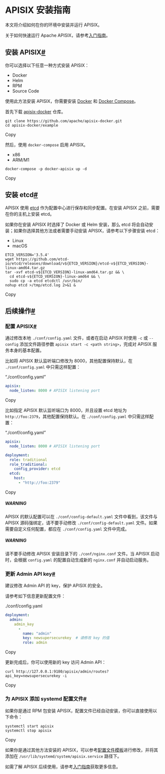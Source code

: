 # APISIX 安装指南

本文将介绍如何在你的环境中安装并运行 APISIX。

关于如何快速运行 Apache APISIX，请参考[入门指南](https://apisix.apache.org/zh/docs/apisix/getting-started/)。

## 安装 APISIX[#](https://apisix.apache.org/zh/docs/apisix/installation-guide/#安装-apisix)

你可以选择以下任意一种方式安装 APISIX：

- Docker
- Helm
- RPM
- Source Code

使用此方法安装 APISIX，你需要安装 [Docker](https://www.docker.com/) 和 [Docker Compose](https://docs.docker.com/compose/)。

首先下载 [apisix-docker](https://github.com/apache/apisix-docker) 仓库。

```shell
git clone https://github.com/apache/apisix-docker.git
cd apisix-docker/example
```

Copy

然后，使用 `docker-compose` 启用 APISIX。

- x86
- ARM/M1

```shell
docker-compose -p docker-apisix up -d
```

Copy

## 安装 etcd[#](https://apisix.apache.org/zh/docs/apisix/installation-guide/#安装-etcd)

APISIX 使用 [etcd](https://github.com/etcd-io/etcd) 作为配置中心进行保存和同步配置。在安装 APISIX 之前，需要在你的主机上安装 etcd。

如果你在安装 APISIX 时选择了 Docker 或 Helm 安装，那么 etcd 将会自动安装；如果你选择其他方法或者需要手动安装 APISIX，请参考以下步骤安装 etcd：

- Linux
- macOS

```shell
ETCD_VERSION='3.5.4'
wget https://github.com/etcd-io/etcd/releases/download/v${ETCD_VERSION}/etcd-v${ETCD_VERSION}-linux-amd64.tar.gz
tar -xvf etcd-v${ETCD_VERSION}-linux-amd64.tar.gz && \
  cd etcd-v${ETCD_VERSION}-linux-amd64 && \
  sudo cp -a etcd etcdctl /usr/bin/
nohup etcd >/tmp/etcd.log 2>&1 &
```

Copy

## 后续操作[#](https://apisix.apache.org/zh/docs/apisix/installation-guide/#后续操作)

### 配置 APISIX[#](https://apisix.apache.org/zh/docs/apisix/installation-guide/#配置-apisix)

通过修改本地 `./conf/config.yaml` 文件，或者在启动 APISIX 时使用 `-c` 或 `--config` 添加文件路径参数 `apisix start -c <path string>`，完成对 APISIX 服务本身的基本配置。

比如将 APISIX 默认监听端口修改为 8000，其他配置保持默认，在 `./conf/config.yaml` 中只需这样配置：

“./conf/config.yaml”

```yaml
apisix:
  node_listen: 8000 # APISIX listening port
```

Copy

比如指定 APISIX 默认监听端口为 8000，并且设置 etcd 地址为 `http://foo:2379`，其他配置保持默认。在 `./conf/config.yaml` 中只需这样配置：

“./conf/config.yaml”

```yaml
apisix:
  node_listen: 8000 # APISIX listening port

deployment:
  role: traditional
  role_traditional:
    config_provider: etcd
  etcd:
    host:
      - "http://foo:2379"
```

Copy

##### WARNING

APISIX 的默认配置可以在 `./conf/config-default.yaml` 文件中看到，该文件与 APISIX 源码强绑定，请不要手动修改 `./conf/config-default.yaml` 文件。如果需要自定义任何配置，都应在 `./conf/config.yaml` 文件中完成。

##### WARNING

请不要手动修改 APISIX 安装目录下的 `./conf/nginx.conf` 文件。当 APISIX 启动时，会根据 `config.yaml` 的配置自动生成新的 `nginx.conf` 并自动启动服务。

### 更新 Admin API key[#](https://apisix.apache.org/zh/docs/apisix/installation-guide/#更新-admin-api-key)

建议修改 Admin API 的 key，保护 APISIX 的安全。

请参考如下信息更新配置文件：

./conf/config.yaml

```yaml
deployment:
  admin:
    admin_key
      -
        name: "admin"
        key: newsupersecurekey  # 请修改 key 的值
        role: admin
```

Copy

更新完成后，你可以使用新的 key 访问 Admin API：

```shell
curl http://127.0.0.1:9180/apisix/admin/routes?api_key=newsupersecurekey -i
```

Copy

### 为 APISIX 添加 systemd 配置文件[#](https://apisix.apache.org/zh/docs/apisix/installation-guide/#为-apisix-添加-systemd-配置文件)

如果你是通过 RPM 包安装 APISIX，配置文件已经自动安装，你可以直接使用以下命令：

```shell
systemctl start apisix
systemctl stop apisix
```

Copy

如果你是通过其他方法安装的 APISIX，可以参考[配置文件模板](https://github.com/api7/apisix-build-tools/blob/master/usr/lib/systemd/system/apisix.service)进行修改，并将其添加在 `/usr/lib/systemd/system/apisix.service` 路径下。

如需了解 APISIX 后续使用，请参考[入门指南](https://apisix.apache.org/zh/docs/apisix/getting-started/)获取更多信息。